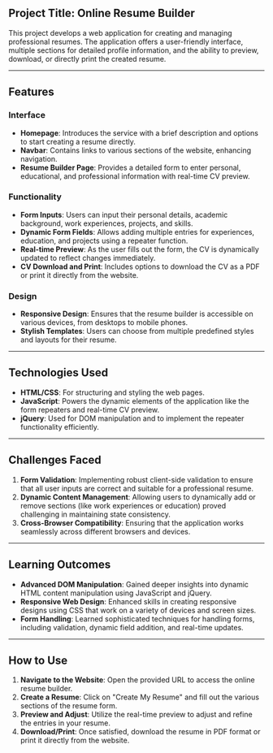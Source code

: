 
## Project Title: Online Resume Builder

This project develops a web application for creating and managing professional resumes. The application offers a user-friendly interface, multiple sections for detailed profile information, and the ability to preview, download, or directly print the created resume.

---

## Features

### Interface
- **Homepage**: Introduces the service with a brief description and options to start creating a resume directly.
- **Navbar**: Contains links to various sections of the website, enhancing navigation.
- **Resume Builder Page**: Provides a detailed form to enter personal, educational, and professional information with real-time CV preview.

### Functionality
- **Form Inputs**: Users can input their personal details, academic background, work experiences, projects, and skills.
- **Dynamic Form Fields**: Allows adding multiple entries for experiences, education, and projects using a repeater function.
- **Real-time Preview**: As the user fills out the form, the CV is dynamically updated to reflect changes immediately.
- **CV Download and Print**: Includes options to download the CV as a PDF or print it directly from the website.

### Design
- **Responsive Design**: Ensures that the resume builder is accessible on various devices, from desktops to mobile phones.
- **Stylish Templates**: Users can choose from multiple predefined styles and layouts for their resume.

---

## Technologies Used
- **HTML/CSS**: For structuring and styling the web pages.
- **JavaScript**: Powers the dynamic elements of the application like the form repeaters and real-time CV preview.
- **jQuery**: Used for DOM manipulation and to implement the repeater functionality efficiently.

---

## Challenges Faced
1. **Form Validation**: Implementing robust client-side validation to ensure that all user inputs are correct and suitable for a professional resume.
2. **Dynamic Content Management**: Allowing users to dynamically add or remove sections (like work experiences or education) proved challenging in maintaining state consistency.
3. **Cross-Browser Compatibility**: Ensuring that the application works seamlessly across different browsers and devices.

---

## Learning Outcomes
- **Advanced DOM Manipulation**: Gained deeper insights into dynamic HTML content manipulation using JavaScript and jQuery.
- **Responsive Web Design**: Enhanced skills in creating responsive designs using CSS that work on a variety of devices and screen sizes.
- **Form Handling**: Learned sophisticated techniques for handling forms, including validation, dynamic field addition, and real-time updates.

---

## How to Use
1. **Navigate to the Website**: Open the provided URL to access the online resume builder.
2. **Create a Resume**: Click on "Create My Resume" and fill out the various sections of the resume form.
3. **Preview and Adjust**: Utilize the real-time preview to adjust and refine the entries in your resume.
4. **Download/Print**: Once satisfied, download the resume in PDF format or print it directly from the website.
